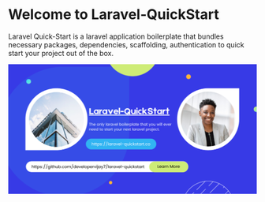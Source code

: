 # Welcome to Laravel-QuickStart

Laravel Quick-Start is a laravel application boilerplate that bundles necessary packages, dependencies, scaffolding, authentication to quick start your project out of the box.

![Welcome to Laravel-QuickStart](./images/cover.png)
